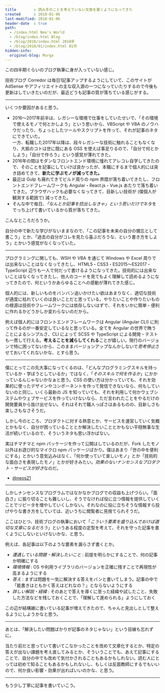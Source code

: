 ```yaml
---
title        : 読み手のことを考えていない文章を書くようになってきた
created      : 2018-01-06
last-modified: 2018-01-06
header-date  : true
path:
  - /index.html Neo's World
  - /blog/index.html Blog
  - /blog/2018/index.html 2018年
  - /blog/2018/01/index.html 01月
hidden-info:
  original-blog: Murga
---
```


この四半期ぐらいのブログ執筆に身が入っていない感じ。

技術ブログ Corredor は毎日1記事アップするようにしていて、このサイトが AdSense やアフィリエイトの主な収入源の一つになっていたりするので今後も更新はしていきたいのだが、最近どうも記事の質が落ちている感じがする。

---

いくつか要因があると思う。

- 2016～2017年前半は、レガシーな環境で仕事をしていたせいで、「その環境で使えるモノで何とかしよう」という思いから、VBScript や VBA のノウハウだったり、ちょっとしたツールやスクリプトを作って、それが記事のネタにできていた。  
  一方、転職した2017年以降は、段々レガシーな技術に触れることもなくなり、大抵のコトは世に既にある OSS を使えば事足りるので、「自分で何とかしよう」「自分で作ろう」という感覚が薄れてきた。
- 2016年の間はモダンなフロントエンド環境に憧れてアレコレ自学してきたので、そのことを記事にしていけば良かったが、本職にするまで個人的には突き詰めてきて、**新たに学ぶモノが減ってきた。**
- 最近は Gulp も廃れてきてビルド周りの npm 界隈が落ち着いてきたし、フロントエンドフレームワークも Angular・React.js・Vue.js あたりで落ち着いてきた。ブラウザハックも必要なくなってきて、目新しい技術が (僕個人が観測する範囲で) 減ってきた。
- そんな中で毎日、*「なんとか記事を捻出しなきゃ」という思いだけで*ネタをでっち上げて書いているから質が落ちてきた。

こんなところだろうか。

自分の中で新たな学びがないままなので、「この記事を未来の自分の備忘として書こう」とか、「過去の自分がコレを見たら喜ぶだろうな、という書き方をしよう」とかいう感覚がなくなっていた。

---

プログラミングに関しても、WSH や VBA を通じて Windows や Excel 周りでは出来ないことはなくなってきたし、HTML5・CSS3・ES2015～ES2017・TypeScript 辺りも一人で何だって書けるようになってきた。技術的には出来ないことはなくなってきたし、他人のコードを見てもよく理解して読めるようになってきたので、何というかあらゆることへの感動が薄れてきた感じ。

個人的には、新しいものをバンバン追いかけたい欲はあまりなく、適切な技術が適度に枯れていくのは良いことだと思っている。やりたいことや作りたいものの根源は技術やフレームワークには依存しないはずで、それをいかに簡単・便利に作れるかどうかしか変わらないのだから。

例えば個人的にはフロントエンドフレームワークは Angular (Angular CLI) に則って作るのが一番安定しているなと思っている。全てを Angular の世界で賄うことによるシンプルさ、CLI によって SCSS や TypeScript による開発・テストも一貫して行える。**考えることを減らしてくれる**ことが嬉しい。現行のバージョンで特に困ってないから、このままバージョンアップなんかしないで*思考停止*させておいてくれないかな、とすら思う。

---

僕にとってこの先大事になってくるのは、「どんなプログラミングスキルを持っているか・学ぼうとしているか」ではなく、「*そのスキルで何を作るか*」にかかっているんじゃないかなぁと思う。CSS の使い方は分かっていても、それを効果的に使ったデザインやコンポーネントを作って発信できないなら、何もしていないのと同じ。いくら最新の JS を知っていても、それを利用して何かウェブシステムやウェブサービスを作っていけないなら、ただ言われたことをやるだけの開発要員から抜け出せない。それはそれで職人っぽさはあるものの、目新しさも楽しさもなさそうだ。

しかし今のところ、プロダクトに対する熱意とか、サービスを運営していく気概とかもなく、自分が困っていることとか解決したいこととかもない平穏無事な生活が続いているので、そういうネタも思い浮かばない。

実はチマチマと npm パッケージを作って公開はしているのだが、Fork したモノ以外はお遊び的なマイクロ npm パッケージばかり。僕はあまり「世の中を便利にする」とかいう意気込みはなく、「何か使っていて楽しいモノ」とか「技術的な面白さを表現したモノ」とかが好きみたい。*効果のないナンセンスなプロダクト・サービスが好き*なのだ。

- [@neos21](https://www.npmjs.com/~neos21)

---

しかしナンセンスなプログラムではなかなかブログでの収益も上げづらい。「面白さ」に振り切ることも難しいし、そうでなければ役に立つ情報を提供していくことでリピータを増やしていくしかない。それなのに役に立ちそうな情報すら投げやりな書き方をしていては、近いうちに閲覧者に見捨てられそうだ。

ここはひとつ、技術ブログの執筆において「*こういう要素を盛り込んでおけば適切な文章になるだろう*」というある程度の定型を考えて、それを守った記事を書くようにしないといけないかな、と思う。

例えば、各記事は以下のような要素を漏らさず書くとか。

- *遭遇している問題・解決したいこと* : 前提を明らかにすることで、何の記事か明確にする
- *環境情報* : OS や利用ライブラリのバージョンを正確に残すことで再現性が高まるようにする
- *答え* : まずは問題を一気に解決する答えをバンと書いてしまう。記事の中で「能書きはともかく答えはどれなの？」とならないようにする
- *詳しい解説・経緯* : そのあとで答えを導くに至った経緯や試したこと、失敗した方法などを残しておくことで、「理解して進められる」ようにしておく

この辺が結構雑に書いている記事が増えてきたので、ちゃんと見出しとして整えるようにしようかなと思う。

---

あとは、「解決したい問題ばかりが記事のネタじゃない」という目線も忘れずに。

当たり前だと思っていて書いてこなかったことを改めて文章化するとか、特定の答えが出ない課題を考え直してみるとか、そういうことでも、あえて記事にすることで、自分の中でも改めて気付かされることもあるかもしれない。読む人にとっては初めて知ることもあるかもしれないし、もしくは反面教師にするでもいいので、何か良い影響・効果が出ればいいのかな、と思う。

---

もう少し丁寧に記事を書いていこう。
